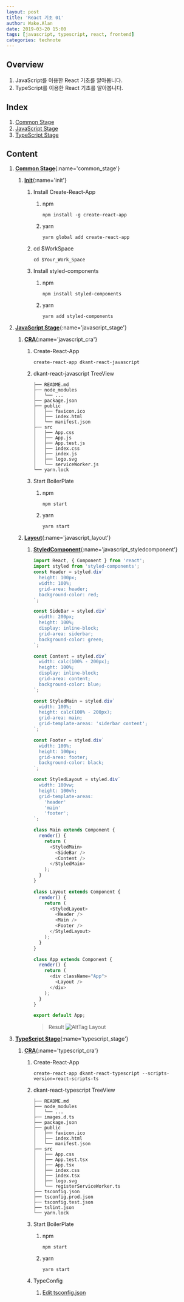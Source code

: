 ```yaml
---
layout: post
title: 'React 기초 01'
author: Wake.Alan
date: 2019-03-20 15:00
tags: [javascript, typescript, react, frontend]
categories: technote
---
```


## Overview

1. JavaScript를 이용한 React 기초를 알아봅니다.
2. TypeScript를 이용한 React 기초를 알아봅니다.

## Index

1. [Common Stage](#common_stage)
1. [JavaScript Stage](#javascript_stage)
1. [TypeScript Stage](#typescript_stage)

## Content

1. [**Common Stage**](){:name='common_stage'}

   1. [**Init**](){:name='init'}

      1. Install Create-React-App
         1. npm
            ```
            npm install -g create-react-app
            ```
         2. yarn
            ```
            yarn global add create-react-app
            ```
      1. cd $WorkSpace

         ```
         cd $Your_Work_Space
         ```

      1. Install styled-components
         1. npm
            ```
            npm install styled-components
            ```
         1. yarn
            ```
            yarn add styled-components
            ```

1. [**JavaScript Stage**](){:name='javascript_stage'}

   1. [**CRA**](){:name='javascript_cra'}

      1. Create-React-App

         ```
         create-react-app dkant-react-javascript
         ```

      1. dkant-react-javascript TreeView

         ```
         ├── README.md
         ├── node_modules
         │   └── ...
         ├── package.json
         ├── public
         │   ├── favicon.ico
         │   ├── index.html
         │   └── manifest.json
         ├── src
         │   ├── App.css
         │   ├── App.js
         │   ├── App.test.js
         │   ├── index.css
         │   ├── index.js
         │   ├── logo.svg
         │   └── serviceWorker.js
         └── yarn.lock
         ```

      1. Start BoilerPlate
         1. npm
            ```
            npm start
            ```
         1. yarn
            ```
            yarn start
            ```

   1. [**Layout**](){:name='javascript_layout'}

      1. [**StyledComponent**](){:name='javascript_styledcomponent'}

         ```javascript
         import React, { Component } from 'react';
         import styled from 'styled-components';
         const Header = styled.div`
           height: 100px;
           width: 100%;
           grid-area: header;
           background-color: red;
         `;

         const SideBar = styled.div`
           width: 200px;
           height: 100%;
           display: inline-block;
           grid-area: siderbar;
           background-color: green;
         `;

         const Content = styled.div`
           width: calc(100% - 200px);
           height: 100%;
           display: inline-block;
           grid-area: content;
           background-color: blue;
         `;

         const StyledMain = styled.div`
           width: 100%;
           height: calc(100% - 200px);
           grid-area: main;
           grid-template-areas: 'siderbar content';
         `;

         const Footer = styled.div`
           width: 100%;
           height: 100px;
           grid-area: footer;
           background-color: black;
         `;

         const StyledLayout = styled.div`
           width: 100vw;
           height: 100vh;
           grid-template-areas:
             'header'
             'main'
             'footer';
         `;

         class Main extends Component {
           render() {
             return (
               <StyledMain>
                 <SideBar />
                 <Content />
               </StyledMain>
             );
           }
         }

         class Layout extends Component {
           render() {
             return (
               <StyledLayout>
                 <Header />
                 <Main />
                 <Footer />
               </StyledLayout>
             );
           }
         }

         class App extends Component {
           render() {
             return (
               <div className="App">
                 <Layout />
               </div>
             );
           }
         }

         export default App;
         ```

         > Result
         > ![AltTag Layout](/assets/images/react01-layout.png 'Layout')

1. [**TypeScript Stage**](){:name='typescript_stage'}

   1. [**CRA**](){:name='typescript_cra'}

      1. Create-React-App

         ```
         create-react-app dkant-react-typescript --scripts-version=react-scripts-ts
         ```

      1. dkant-react-typescript TreeView

         ```
         ├── README.md
         ├── node_modules
         │   └── ...
         ├── images.d.ts
         ├── package.json
         ├── public
         │   ├── favicon.ico
         │   ├── index.html
         │   └── manifest.json
         ├── src
         │   ├── App.css
         │   ├── App.test.tsx
         │   ├── App.tsx
         │   ├── index.css
         │   ├── index.tsx
         │   ├── logo.svg
         │   └── registerServiceWorker.ts
         ├── tsconfig.json
         ├── tsconfig.prod.json
         ├── tsconfig.test.json
         ├── tslint.json
         └── yarn.lock
         ```

      1. Start BoilerPlate
         1. npm
            ```
            npm start
            ```
         1. yarn
            ```
            yarn start
            ```
      1. TypeConfig
         1. [Edit tsconfig.json](https://www.typescriptlang.org/docs/handbook/tsconfig-json.html)
